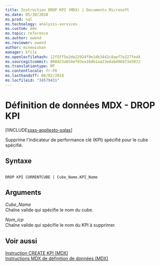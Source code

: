 ```yaml
---
title: Instruction DROP KPI (MDX) | Documents Microsoft
ms.date: 05/30/2018
ms.prod: sql
ms.technology: analysis-services
ms.custom: mdx
ms.topic: reference
ms.author: owend
ms.reviewer: owend
author: minewiskan
manager: kfile
ms.openlocfilehash: 12f5ff5e2de22924f9e1db3442c8aef7e227fed4
ms.sourcegitcommit: 808d23a654ef03ea16db1aa23edab496b73e5072
ms.translationtype: MT
ms.contentlocale: fr-FR
ms.lasthandoff: 06/02/2018
ms.locfileid: "34579431"
---
```

# <a name="mdx-data-definition---drop-kpi"></a>Définition de données MDX - DROP KPI
[!INCLUDE[ssas-appliesto-sqlas](../includes/ssas-appliesto-sqlas.md)]

  Supprime l'indicateur de performance clé (KPI) spécifié pour le cube spécifié.  
  
## <a name="syntax"></a>Syntaxe  
  
```  
  
DROP KPI CURRENTCUBE | Cube_Name.KPI_Name   
```  
  
## <a name="arguments"></a>Arguments  
 *Cube_Name*  
 Chaîne valide qui spécifie le nom du cube.  
  
 *Nom_icp*  
 Chaîne valide qui spécifie le nom du KPI à supprimer.  
  
## <a name="see-also"></a>Voir aussi  
 [Instruction CREATE KPI &#40;MDX&#41;](../mdx/mdx-data-definition-create-kpi.md)   
 [Instructions MDX de définition de données &#40;MDX&#41;](../mdx/mdx-data-definition-statements-mdx.md)  
  
  
